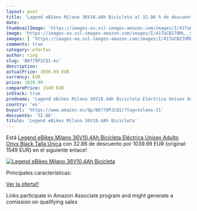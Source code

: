 ```yaml
---
layout: post
title: 'Legend eBikes Milano 36V10.4Ah Bicicleta al 32.86 % de descuento'
date: 
thumbnailImage: 'https://images-eu.ssl-images-amazon.com/images/I/41TaCB27OML._SL200_.jpg'
image: 'https://images-eu.ssl-images-amazon.com/images/I/41TaCB27OML._SL200_.jpg'
images: [ 'https://images-eu.ssl-images-amazon.com/images/I/41TaCB27OML._SL200_.jpg' ]
comments: true
category: ofertas
author: ring
slug: 'B0778P2CQ1-es'
description:
actualPrice: 1039.99 EUR
currency: EUR
price: 1039.99
comparePrice: 1549 EUR
inStock: true
prodname: 'Legend eBikes Milano 36V10.4Ah Bicicleta Eléctrica Unisex Adulto  Onyx Black  Talla Única'
country: 'es'
buyurl: 'https://www.amazon.es/dp/B0778P2CQ1/?tag=tolees-21'
descuento: '32.86'
titulo: 'Legend eBikes Milano 36V10.4Ah Bicicleta'
---
```


Está [Legend eBikes Milano 36V10.4Ah Bicicleta Eléctrica Unisex Adulto  Onyx Black  Talla Única](https://www.amazon.es/dp/B0778P2CQ1/?tag=tolees-21) con 32.86 de descuento por 1039.99 EUR (original: 1549 EUR) en el siguiente enlace!

[![Legend eBikes Milano 36V10.4Ah Bicicleta](https://images-eu.ssl-images-amazon.com/images/I/41TaCB27OML._SL200_.jpg)](https://www.amazon.es/dp/B0778P2CQ1/?tag=tolees-21)

Principales características:


[Ver la oferta!!](https://www.amazon.es/dp/B0778P2CQ1/?tag=tolees-21)

Links participate in Amazon Associate program and might generate a comission on qualifying sales


